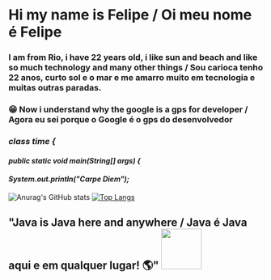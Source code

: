 # Hi my name is Felipe / Oi meu nome é Felipe
### I am from Rio, i have 22 years old, i like sun and beach and like so much technology and many other things / Sou carioca tenho 22 anos, curto sol e o mar e me amarro muito em tecnologia e muitas outras paradas.

### :grin: Now i understand why the google is a gps for developer / Agora eu sei porque o Google é o gps do desenvolvedor  

### ***class time {***
####  ***public static void main(String[] args) {***
####    ***System.out.println("Carpe Diem");***

![Anurag's GitHub stats](https://github-readme-stats.vercel.app/api?username=felipecarvalhobarr&show_icons=true&theme=radical)
[![Top Langs](https://github-readme-stats.vercel.app/api/top-langs/?username=felipecarvalhobarr&layout=compact&theme=radical)](https://github.com/anuraghazra/github-readme-stats)


## "Java is Java here and anywhere / Java é Java aqui e em qualquer lugar! :earth_americas:" <img src="https://user-images.githubusercontent.com/89545100/134685961-eb4c293b-c48b-48be-927e-f872430ca658.gif" width="80" height="80" /> 
